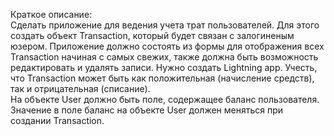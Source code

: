 Краткое описание:  
Сделать приложение для ведения учета трат пользователей. Для этого создать объект Transaction, который будет связан с залогиненым юзером. Приложение должно состоять из формы для отображения всех Transaction начиная с самых свежих, также должна быть возможность редактировать и удалять записи. Нужно создать Lightning app. Учесть, что Transaction может быть как положительная (начисление средств), так и отрицательная (списание).  
На объекте User должно быть поле, содержащее баланс пользователя. Значение в поле баланс на объекте User должен меняться при создании Transaction.
